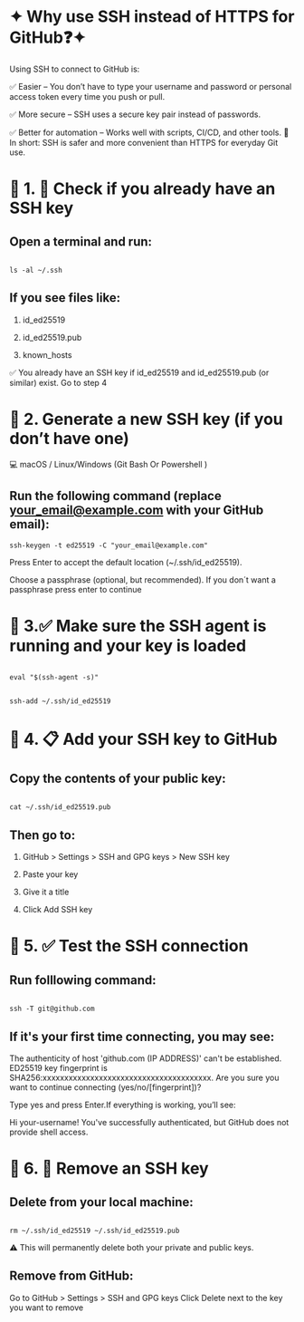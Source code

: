 
# ✦ Why use SSH instead of HTTPS for GitHub❓✦

Using SSH to connect to GitHub is:

✅ Easier – You don’t have to type your username and password or personal access token every time you push or pull.

✅ More secure – SSH uses a secure key pair instead of passwords.

✅ Better for automation – Works well with scripts, CI/CD, and other tools.
🔐 In short: SSH is safer and more convenient than HTTPS for everyday Git use.


# 🔹 1.  🔎 Check if you already have an SSH key

##  Open a terminal and run:

```Shell 

ls -al ~/.ssh

```

## If you see files like:

1. id_ed25519

2. id_ed25519.pub

3. known_hosts

✅ You already have an SSH key if id_ed25519 and id_ed25519.pub (or similar) exist. Go to step 4 

# 🔹 2. Generate a new SSH key (if you don’t have one)

💻 macOS / Linux/Windows (Git Bash Or Powershell )

## Run the following command (replace your_email@example.com with your GitHub email):

``` Shell 
ssh-keygen -t ed25519 -C "your_email@example.com"

```

Press Enter to accept the default location (~/.ssh/id_ed25519).

Choose a passphrase (optional, but recommended).
If you don´t want a passphrase press enter to continue 


# 🔹 3.✅  Make sure the SSH agent is running and your key is loaded


``` Shell

eval "$(ssh-agent -s)"

```

```Shell

ssh-add ~/.ssh/id_ed25519

```

# 🔹 4. 📋 Add your SSH key to GitHub

## Copy the contents of your public key:

```Shell 

cat ~/.ssh/id_ed25519.pub

```

## Then go to:

1. GitHub > Settings > SSH and GPG keys > New SSH key

2. Paste your key

3. Give it a title

4. Click Add SSH key


# 🔹 5. ✅ Test the SSH connection

## Run folllowing command: 

```Shell

ssh -T git@github.com

```

## If it's your first time connecting, you may see:

The authenticity of host 'github.com (IP ADDRESS)' can't be established.
ED25519 key fingerprint is SHA256:xxxxxxxxxxxxxxxxxxxxxxxxxxxxxxxxxxxxxxx.
Are you sure you want to continue connecting (yes/no/[fingerprint])?

Type yes and press Enter.If everything is working, you’ll see:

Hi your-username! You've successfully authenticated, but GitHub does not provide shell access.

# 🔹 6. 🧼 Remove an SSH key

## Delete from your local machine:

```Shell 

rm ~/.ssh/id_ed25519 ~/.ssh/id_ed25519.pub

```

⚠️ This will permanently delete both your private and public keys.

## Remove from GitHub:

Go to GitHub > Settings > SSH and GPG keys
Click Delete next to the key you want to remove


